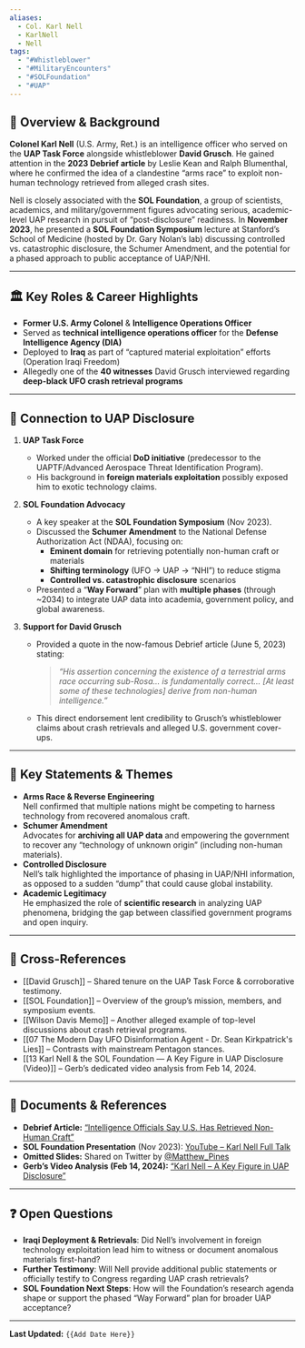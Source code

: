 ```yaml
---
aliases:
  - Col. Karl Nell
  - KarlNell
  - Nell
tags:
  - "#Whistleblower"
  - "#MilitaryEncounters"
  - "#SOLFoundation"
  - "#UAP"
---
```

## 📌 Overview & Background
**Colonel Karl Nell** (U.S. Army, Ret.) is an intelligence officer who served on the **UAP Task Force** alongside whistleblower **David Grusch**. He gained attention in the **2023 Debrief article** by Leslie Kean and Ralph Blumenthal, where he confirmed the idea of a clandestine “arms race” to exploit non-human technology retrieved from alleged crash sites.

Nell is closely associated with the **SOL Foundation**, a group of scientists, academics, and military/government figures advocating serious, academic-level UAP research in pursuit of “post-disclosure” readiness. In **November 2023**, he presented a **SOL Foundation Symposium** lecture at Stanford’s School of Medicine (hosted by Dr. Gary Nolan’s lab) discussing controlled vs. catastrophic disclosure, the Schumer Amendment, and the potential for a phased approach to public acceptance of UAP/NHI.

---

## 🏛 Key Roles & Career Highlights
- **Former U.S. Army Colonel** & **Intelligence Operations Officer**  
- Served as **technical intelligence operations officer** for the **Defense Intelligence Agency (DIA)**  
- Deployed to **Iraq** as part of “captured material exploitation” efforts (Operation Iraqi Freedom)  
- Allegedly one of the **40 witnesses** David Grusch interviewed regarding **deep-black UFO crash retrieval programs**  

---

## 🎯 Connection to UAP Disclosure

1. **UAP Task Force**  
   - Worked under the official **DoD initiative** (predecessor to the UAPTF/Advanced Aerospace Threat Identification Program).  
   - His background in **foreign materials exploitation** possibly exposed him to exotic technology claims.

2. **SOL Foundation Advocacy**  
   - A key speaker at the **SOL Foundation Symposium** (Nov 2023).  
   - Discussed the **Schumer Amendment** to the National Defense Authorization Act (NDAA), focusing on:  
     - **Eminent domain** for retrieving potentially non-human craft or materials  
     - **Shifting terminology** (UFO → UAP → “NHI”) to reduce stigma  
     - **Controlled vs. catastrophic disclosure** scenarios  
   - Presented a “**Way Forward**” plan with **multiple phases** (through ~2034) to integrate UAP data into academia, government policy, and global awareness.

3. **Support for David Grusch**  
   - Provided a quote in the now-famous Debrief article (June 5, 2023) stating:  
     > *“His assertion concerning the existence of a terrestrial arms race occurring sub-Rosa… is fundamentally correct… [At least some of these technologies] derive from non-human intelligence.”*  
   - This direct endorsement lent credibility to Grusch’s whistleblower claims about crash retrievals and alleged U.S. government cover-ups.

---

## 📝 Key Statements & Themes

- **Arms Race & Reverse Engineering**  
  Nell confirmed that multiple nations might be competing to harness technology from recovered anomalous craft.  
- **Schumer Amendment**  
  Advocates for **archiving all UAP data** and empowering the government to recover any “technology of unknown origin” (including non-human materials).  
- **Controlled Disclosure**  
  Nell’s talk highlighted the importance of phasing in UAP/NHI information, as opposed to a sudden “dump” that could cause global instability.  
- **Academic Legitimacy**  
  He emphasized the role of **scientific research** in analyzing UAP phenomena, bridging the gap between classified government programs and open inquiry.

---

## 🔗 Cross-References
- [[David Grusch]] – Shared tenure on the UAP Task Force & corroborative testimony.  
- [[SOL Foundation]] – Overview of the group’s mission, members, and symposium events.  
- [[Wilson Davis Memo]] – Another alleged example of top-level discussions about crash retrieval programs.  
- [[07 The Modern Day UFO Disinformation Agent - Dr. Sean Kirkpatrick's Lies]] – Contrasts with mainstream Pentagon stances.  
- [[13 Karl Nell & the SOL Foundation — A Key Figure in UAP Disclosure (Video)]] – Gerb’s dedicated video analysis from Feb 14, 2024.

---

## 📂 Documents & References

- **Debrief Article:** [“Intelligence Officials Say U.S. Has Retrieved Non-Human Craft”](https://thedebrief.org/intelligence-officials-say-u-s-has-retrieved-non-human-craft/)  
- **SOL Foundation Presentation** (Nov 2023): [YouTube – Karl Nell Full Talk](https://www.youtube.com/watch?v=-1QCFtod6i8&t=577s)  
- **Omitted Slides:** Shared on Twitter by [@Matthew_Pines](https://twitter.com/matthew_pines/status/1757223639160680789)  
- **Gerb’s Video Analysis (Feb 14, 2024):** [“Karl Nell – A Key Figure in UAP Disclosure”](https://www.youtube.com/watch?v=kKbSIfc7N7Q)

---

## ❓ Open Questions

- **Iraqi Deployment & Retrievals**: Did Nell’s involvement in foreign technology exploitation lead him to witness or document anomalous materials first-hand?  
- **Further Testimony**: Will Nell provide additional public statements or officially testify to Congress regarding UAP crash retrievals?  
- **SOL Foundation Next Steps**: How will the Foundation’s research agenda shape or support the phased “Way Forward” plan for broader UAP acceptance?

---

**Last Updated:** `{{Add Date Here}}`  
